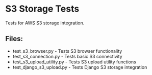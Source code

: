 # S3 Storage Tests
Tests for AWS S3 storage integration.

## Files:
- test_s3_browser.py - Tests S3 browser functionality
- test_s3_connection.py - Tests basic S3 connectivity
- test_s3_upload_utility.py - Tests S3 upload utility functions
- test_django_s3_upload.py - Tests Django S3 storage integration

